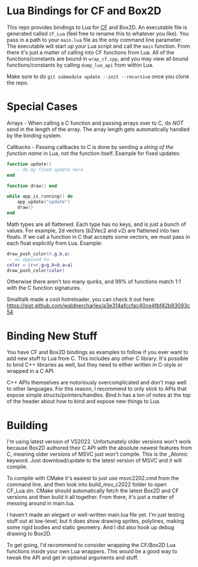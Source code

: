# Lua Bindings for CF and Box2D

This repo provides bindings to Lua for [CF](https://github.com/RandyGaul/cute_framework) and Box2D. An executable file is generated called `CF_Lua` (feel free to rename this to whatever you like). You pass in a path to your `main.lua` file as the only command line parameter. The executable will start up your Lua script and call the `main` function. From there it's just a matter of calling into CF functions from Lua. All of the functions/constants are bound in `wrap_cf.cpp`, and you may view all bound functions/constants by calling `dump_lua_api` from within Lua.

Make sure to do `git submodule update --init --recursive` once you clone the repo.

# Special Cases

Arrays - When calling a C function and passing arrays over to C, do *NOT* send in the length of the array. The array length gets automatically handled by the binding system.

Callbacks - Passing callbacks to C is done by sending a *string of the function name* in Lua, not the function itself. Example for fixed updates:

```lua
function update()
   -- do my fixed update here
end

function draw() end

while app_is_running() do
    app_update("update")
    draw()
end
```

Math types are all flattened. Each type has no keys, and is just a bunch of values. For example, 2d vectors (b2Vec2 and v2) are flattened into two floats. If we call a function in C that accepts some vectors, we must pass in each float explicitly from Lua. Example:

```lua
draw_push_color(r,g,b,a)
-- as opposed to
color = {r=r,g=g,b=b,a=a}
draw_push_color(color)
```

Otherwise there aren't too many quirks, and 99% of functions match 1:1 with the C function signatures.

Smalltalk made a cool hotreloader, you can check it out here: https://gist.github.com/waldnercharles/a3e314afccfac40ce4fbf42b83093c54


# Binding New Stuff

You have CF and Box2D bindings as examples to follow if you ever want to add new stuff to Lua from C. This includes any other C library. It's possible to bind C++ libraries as well, but they need to either written in C-style or wrapped in a C API.

C++ APIs themselves are notoriously overcomplicated and don't map well to other languages. For this reason, I recommend to only stick to APIs that expose simple structs/pointers/handles. Bind.h has a ton of notes at the top of the header about how to bind and expose new things to Lua.


# Building

I'm using latest version of VS2022. Unfortunately older versions won't work because Box2D authored their C API with the absolute newest features from C, meaning older versions of MSVC just won't compile. This is the _Atomic keyword. Just download/update to the latest version of MSVC and it will compile.

To compile with CMake it's easiest to just use msvc2202.cmd from the command line, and then look into build_msv_c2022 folder to open CF_Lua.sln. CMake should automatically fetch the latest Box2D and CF versions and then build it all together. From there, it's just a matter of messing around in main.lua.

I haven't made an elegant or well-written main.lua file yet. I'm just testing stuff out at low-level, but it does show drawing sprites, polylines, making some rigid bodies and static geometry. And I did also hook up debug drawing to Box2D.

To get going, I'd recommend to consider wrapping the CF/Box2D Lua functions inside your own Lua wrappers. This would be a good way to tweak the API and get in optional arguments and stuff.
